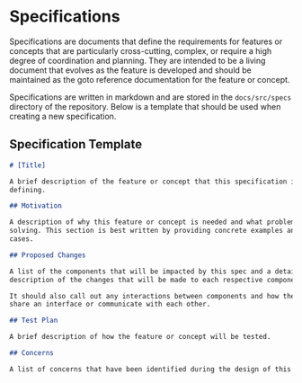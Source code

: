 # Specifications

Specifications are documents that define the requirements for features or
concepts that are particularly cross-cutting, complex, or require a high degree
of coordination and planning. They are intended to be a living document that
evolves as the feature is developed and should be maintained as the goto
reference documentation for the feature or concept.

Specifications are written in markdown and are stored in the `docs/src/specs`
directory of the repository. Below is a template that should be used when
creating a new specification.

## Specification Template

```markdown
# [Title]

A brief description of the feature or concept that this specification is
defining.

## Motivation

A description of why this feature or concept is needed and what problem it is
solving. This section is best written by providing concrete examples and use
cases.

## Proposed Changes

A list of the components that will be impacted by this spec and a detailed
description of the changes that will be made to each respective component.

It should also call out any interactions between components and how they might
share an interface or communicate with each other.

## Test Plan

A brief description of how the feature or concept will be tested.

## Concerns

A list of concerns that have been identified during the design of this feature.
```
